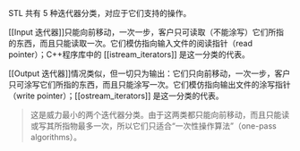 STL 共有 5 种迭代器分类，对应于它们支持的操作。

[[Input 迭代器]]只能向前移动，一次一步，客户只可读取（不能涂写）它们所指的东西，而且只能读取一次。它们模仿指向输入文件的阅读指针（read pointer）；C++程序库中的 [[istream_iterators]] 是这一分类的代表。

[[Output 迭代器]]情况类似，但一切只为输出：它们只向前移动，一次一步，客户只可涂写它们所指的东西，而且只能涂写一次。它们模仿指向输出文件的涂写指针（write pointer）；[[ostream_iterators]] 是这一分类的代表。

> 这是威力最小的两个迭代器分类。由于这两类都只能向前移动，而且只能读或写其所指物最多一次，所以它们只适合“一次性操作算法”（one-pass algorithms）。